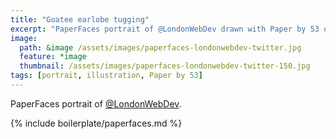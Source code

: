 ```yaml
---
title: "Goatee earlobe tugging"
excerpt: "PaperFaces portrait of @LondonWebDev drawn with Paper by 53 on an iPad."
image: 
  path: &image /assets/images/paperfaces-londonwebdev-twitter.jpg 
  feature: *image
  thumbnail: /assets/images/paperfaces-londonwebdev-twitter-150.jpg
tags: [portrait, illustration, Paper by 53]
---
```


PaperFaces portrait of [@LondonWebDev](https://twitter.com/LondonWebDev).

{% include boilerplate/paperfaces.md %}
